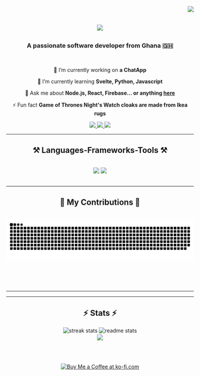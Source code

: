 <img align="right" src="https://visitor-badge.laobi.icu/badge?page_id=Mikey41.Mikey41" />

<h1 align= "center">
<img src="https://readme-typing-svg.herokuapp.com/?font=Righteous&size=35&center=true&vCenter=true&width=500&height=70&duration=4000&lines=Hi+There!+👋;+I'm+Mikey!;A+Digital+Artisan" />
</h1>

<h3 align="center">A passionate software developer from Ghana 🇬🇭</h3>

<br/>

<div align="center">
 
 🔭 I’m currently working on **a ChatApp**
 
 🌱 I’m currently learning **Svelte, Python, Javascript**

💬 Ask me about **Node.js, React, Firebase... or anything [here](https://github.com/Mikey41/Mikey41/issues)**

⚡ Fun fact **Game of Thrones Night's Watch cloaks are made from Ikea rugs**

 </div>

 <div align="center"> 
  <a href="mailto:mokonadu9021@gmail.com">
    <img src="https://img.shields.io/badge/Gmail-333333?style=for-the-badge&logo=gmail&logoColor=red" />
  </a>
  <a href="https://linkedin.com/in/mikey-dev" target="_blank">
    <img src="https://img.shields.io/badge/LinkedIn-0077B5?style=for-the-badge&logo=linkedin&logoColor=white" target="_blank" />
  </a>
  <a href="https://Mikey41.github.io" target="_blank">
     <img src="https://img.shields.io/badge/Portfolio-FF5722?style=for-the-badge&logo=todoist&logoColor=white" target="_blank" /> <!-- sqlite, safari, google-chrome are other good icon options -->
  </a>
</div>

 <hr/>

<h2 align="center">⚒️ Languages-Frameworks-Tools ⚒️</h2>
<br/>
<div align="center">
    <img src="https://skillicons.dev/icons?i=react,svelte,nodejs,html,css,vscode,ruby,figma,tailwind,git,rails" />
    <img src="https://skillicons.dev/icons?i=linux,python,javascript,typescript,figma,vscode,cs,java,wordpress,mysql,blender" /><br>
</div>

<br/>

<hr/>

<div align="center">
  <h2>🐍 My Contributions 🐍</h2>
  <br>
  <img alt="snake eating my contributions" src="https://raw.githubusercontent.com/Mikey41/Mikey41/output/github-contribution-grid-snake.svg" />
  
  <br/><br/><br/>
</div>

<hr/>

<hr/>
<h2 align="center">⚡ Stats ⚡</h2>

<div align=center>
<img width="390" src="https://github-readme-stats.vercel.app/api?username=Mikey41&count_private=true&theme=react&border_radius=10"  alt="streak stats" />
<img width="390" src="https://github-readme-streak-stats-mu-ecru.vercel.app?user=Mikey417&count_private=true&show_icons=true&theme=react&rank_icon=github&border_radius=10"alt="readme stats" />
<br/>

<img align= "center" width="325" src="https://github-readme-stats.vercel.app/api/top-langs/?username=Mikey41&hide=HTML&langs_count=8&layout=compact&theme=react&border_radius=10&size_weight=0.5&count_weight=0.5&exclude_repo=github-readme-stats" />
</div>

<br/><br/>

<div align="center">
<a href='https://ko-fi.com/V7V4RAK9C' target='_blank'><img height='34' style='border:0px;height:64px;' src='https://storage.ko-fi.com/cdn/kofi1.png?v=3' border='0' alt='Buy Me a Coffee at ko-fi.com' /></a>
</div>

<br/>
